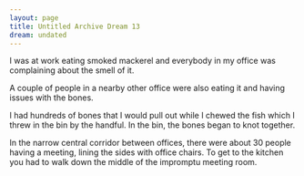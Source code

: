 ```yaml
---
layout: page
title: Untitled Archive Dream 13
dream: undated
---
```



I was at work eating smoked mackerel and everybody in my office was complaining about the smell of it.

A couple of people in a nearby other office were also eating it and having issues with the bones.

I had hundreds of bones that I would pull out while I chewed the fish which I threw in the bin by the handful. In the bin, the bones began to knot together.

In the narrow central corridor between offices, there were about 30 people having a meeting, lining the sides with office chairs. To get to the kitchen you had to walk down the middle of the impromptu meeting room.